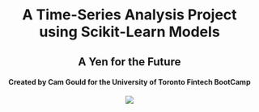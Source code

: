 <h1 align="center">A Time-Series Analysis Project using Scikit-Learn Models</h1>
<h2 align="center"> A Yen for the Future </h2>
<h4 align="center"> Created by Cam Gould for the University of Toronto Fintech BootCamp </h2>

<p align="center">
  <img src="https://github.com/CamGould/TimeS4ries_Analysis/blob/main/Supplemental/unit-10-readme-photo.png.jpeg?raw=true"/>
</p>


